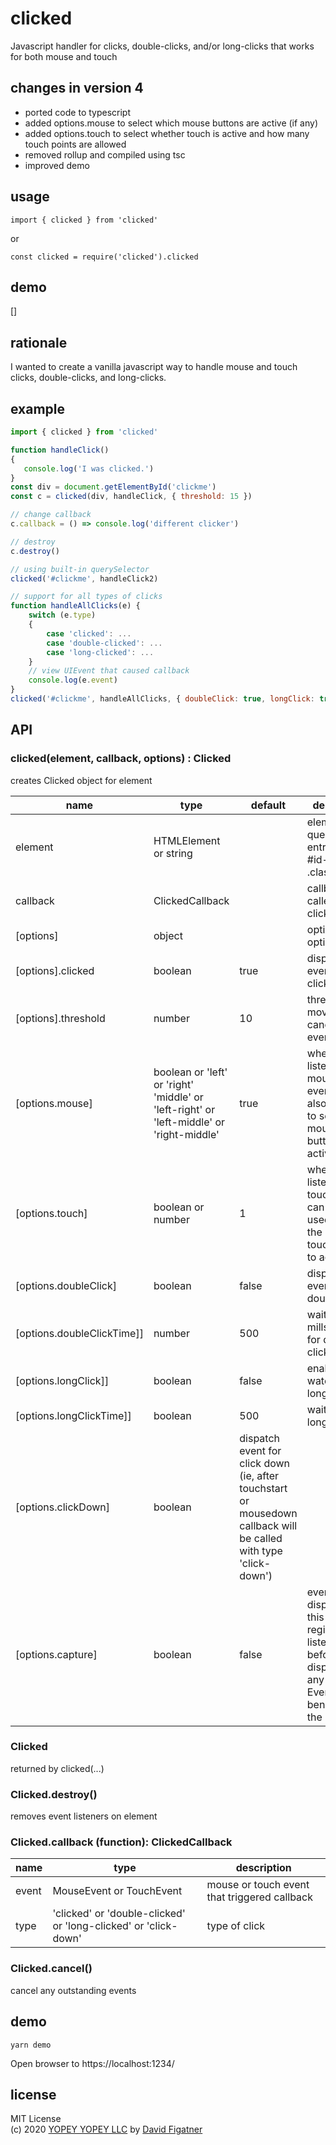 # clicked
Javascript handler for clicks, double-clicks, and/or long-clicks that works for both mouse and touch

## changes in version 4
* ported code to typescript
* added options.mouse to select which mouse buttons are active (if any)
* added options.touch to select whether touch is active and how many touch points are allowed
* removed rollup and compiled using tsc
* improved demo

## usage
```import { clicked } from 'clicked'```

or

```const clicked = require('clicked').clicked```

## demo
[]

## rationale

I wanted to create a vanilla javascript way to handle mouse and touch clicks, double-clicks, and long-clicks.

## example
```js
import { clicked } from 'clicked'

function handleClick()
{
   console.log('I was clicked.')
}
const div = document.getElementById('clickme')
const c = clicked(div, handleClick, { threshold: 15 })

// change callback
c.callback = () => console.log('different clicker')

// destroy
c.destroy()

// using built-in querySelector
clicked('#clickme', handleClick2)

// support for all types of clicks
function handleAllClicks(e) {
    switch (e.type)
    {
        case 'clicked': ...
        case 'double-clicked': ...
        case 'long-clicked': ...
    }
    // view UIEvent that caused callback
    console.log(e.event)
}
clicked('#clickme', handleAllClicks, { doubleClick: true, longClick: true })
```

## API

### clicked(element, callback, options) : Clicked
creates Clicked object for element

|name|type|default|description
|---|---|---|---|
|element|HTMLElement or string||element or querySelector entry (e.g., #id-name or .class-name)|
|callback|ClickedCallback||callback called after clicked
|[options]|object||optional options|
|[options].clicked|boolean|true|dispatch event for clicked
|[options].threshold|number|10|threshold of movement to cancel all events
|[options.mouse]|boolean or 'left' or 'right' 'middle' or 'left-right' or 'left-middle' or 'right-middle'|true|whether to listen for mouse events; can also be used to set which mouse buttons are active
|[options.touch]|boolean or number|1|whether to listen for touch events; can also be used to set the number of touch points to accept
|[options.doubleClick]|boolean|false|dispatch events for double click
|[options.doubleClickTime]]|number|500|wait time in millseconds for double click
|[options.longClick]]|boolean|false|enable watcher for long click
|[options.longClickTime]]|boolean|500|wait time for long click
|[options.clickDown]|boolean|dispatch event for click down (ie, after touchstart or mousedown callback will be called with type 'click-down')
|[options.capture]|boolean|false|events will be dispatched to this registered listener before being dispatched to any EventTarget beneath it in the DOM tree

### Clicked
returned by clicked(...)

### Clicked.destroy()
removes event listeners on element

### Clicked.callback (function): ClickedCallback

|name|type|description
|---|---|---|
|event|MouseEvent or TouchEvent|mouse or touch event that triggered callback|
|type|'clicked' or 'double-clicked' or 'long-clicked' or 'click-down'|type of click|

### Clicked.cancel()
cancel any outstanding events

## demo
```yarn demo```

Open browser to https://localhost:1234/

## license  
MIT License  
(c) 2020 [YOPEY YOPEY LLC](https://yopeyopey.com/) by [David Figatner](mailto://david@yopeyopey.com)
